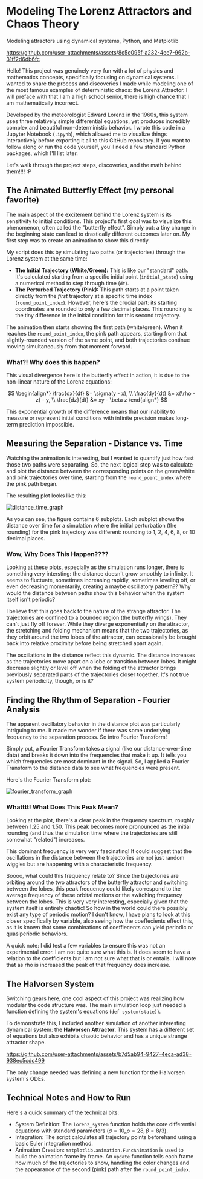 # Modeling The Lorenz Attractors and Chaos Theory
Modeling attractors using dynamical systems, Python, and Matplotlib

https://github.com/user-attachments/assets/8c5c095f-a232-4ee7-962b-31ff2d6db6fc

Hello! This project was genuinely very fun with a lot of physics and mathematics concepts, specifically focusing on dynamical systems. I wanted to share the process and discoveries I made while modeling one of the most famous examples of deterministic chaos: the Lorenz Attractor. I will preface with that I am a high school senior, there is high chance that I am mathematically incorrect.

Developed by the meteorologist Edward Lorenz in the 1960s, this system uses three relatively simple differential equations, yet produces incredibly complex and beautiful non-deterministic behavior. I wrote this code in a Jupyter Notebook (`.ipynb`), which allowed me to visualize things interactively before exporting it all to this GitHub repository. If you want to follow along or run the code yourself, you'll need a few standard Python packages, which I'll list later.

Let's walk through the project steps, discoveries, and the math behind them!!!! :P

## The Animated Butterfly Effect (my personal favorite)

The main aspect of the excitement behind the Lorenz system is its sensitivity to initial conditions. This project's first goal was to visualize this phenomenon, often called the "butterfly effect". Simply put: a tiny change in the beginning state can lead to drastically different outcomes later on. My first step was to create an animation to show this directly.

My script does this by simulating two paths (or trajectories) through the Lorenz system at the same time:

* **The Initial Trajectory (White/Green):** This is like our "standard" path. It's calculated starting from a specific initial point (`initial_state`) using a numerical method to step through time (`dt`).
* **The Perturbed Trajectory (Pink):** This path starts at a point taken directly from the *first* trajectory at a specific time index (`round_point_index`). However, here's the crucial part: its starting coordinates are rounded to only a few decimal places. This rounding is the tiny difference in the initial condition for this second trajectory.

The animation then starts showing the first path (white/green). When it reaches the `round_point_index`, the pink path appears, starting from that slightly-rounded version of the same point, and both trajectories continue moving simultaneously from that moment forward.


### What?! Why does this happen?

This visual divergence here is the butterfly effect in action, it is due to the non-linear nature of the Lorenz equations:

$$
\begin{align*} \frac{dx}{dt} &= \sigma(y - x),  \\ \frac{dy}{dt} &= x(\rho - z) - y,  \\ \frac{dz}{dt} &= xy - \beta z \end{align*}
$$

This exponential growth of the difference means that our inability to measure or represent initial conditions with infinite precision makes long-term prediction impossible.

## Measuring the Separation - Distance vs. Time

Watching the animation is interesting, but I wanted to quantify just how fast those two paths were separating. So, the next logical step was to calculate and plot the distance between the corresponding points on the green/white and pink trajectories over time, starting from the `round_point_index` where the pink path began.

The resulting plot looks like this:

![distance_time_graph](https://github.com/user-attachments/assets/814bd5ee-b5fd-4018-ad0b-37c93c56a63e)

As you can see, the figure contains 6 subplots. Each subplot shows the distance over time for a simulation where the initial perturbation (the rounding) for the pink trajectory was different: rounding to 1, 2, 4, 6, 8, or 10 decimal places.

### Wow, Why Does This Happen????

Looking at these plots, especially as the simulation runs longer, there is something very intersting: the distance doesn't grow smoothly to infinity. It seems to fluctuate, sometimes increasing rapidly, sometimes leveling off, or even decreasing momentarily, creating a maybe oscillatory pattern?? Why would the distance between paths show this behavior when the system itself isn't periodic?

I believe that this goes back to the nature of the strange attractor. The trajectories are confined to a bounded region (the butterfly wings). They can't just fly off forever. While they diverge exponentially on the attractor, the stretching and folding mechanism means that the two trajectories, as they orbit around the two lobes of the attractor, can occasionally be brought back into relative proximity before being stretched apart again.

The oscillations in the distance reflect this dynamic. The distance increases as the trajectories move apart on a lobe or transition between lobes. It might decrease slightly or level off when the folding of the attractor brings previously separated parts of the trajectories closer together. It's not true system periodicity, though, or is it?

## Finding the Rhythm of Separation - Fourier Analysis

The apparent oscillatory behavior in the distance plot was particularly intriguing to me. It made me wonder if there was some underlying frequency to the separation process. So intro Fourier Transform!

Simply put, a Fourier Transform takes a signal (like our distance-over-time data) and breaks it down into the frequencies that make it up. It tells you which frequencies are most dominant in the signal. So, I applied a Fourier Transform to the distance data to see what frequencies were present.

Here's the Fourier Transform plot:

![fourier_transform_graph](https://github.com/user-attachments/assets/00dfc768-eb08-4e27-b655-ffd3f275a436)


### Whatttt! What Does This Peak Mean?

Looking at the plot, there's a clear peak in the frequency spectrum, roughly between 1.25 and 1.50. This peak becomes more pronounced as the initial rounding (and thus the simulation time where the trajectories are still somewhat "related") increases.

This dominant frequency is very very fascinating! It could suggest that the oscillations in the distance between the trajectories are not just random wiggles but are happening with a characteristic frequency.

Soooo, what could this frequency relate to? Since the trajectories are orbiting around the two attractors of the butterfly attractor and switching between the lobes, this peak frequency could likely correspond to the average frequency of these orbital motions or the switching frequency between the lobes. This is very very interesting, especially given that the system itself is entirely chaotic! So how in the world could there possibly exist any type of periodic motion? I don't know, I have plans to look at this closer specifically by variable, also seeing how the coeffecients effect this, as it is known that some combinations of coeffiecents can yield periodic or quasiperiodic behaviors.

A quick note: I did test a few variables to ensure this was not an experimental error. I am not quite sure what this is. It does seem to have a relation to the coefficients but I am not sure what that is or entails. I will note that as rho is increased the peak of that frequency does increase.

## The Halvorsen System

Switching gears here, one cool aspect of this project was realizing how modular the code structure was. The main simulation loop just needed a function defining the system's equations (`def system(state)`).

To demonstrate this, I included another simulation of another interesting dynamical system: the **Halvorsen Attractor**. This system has a different set of equations but also exhibits chaotic behavior and has a unique strange attractor shape.

https://github.com/user-attachments/assets/b7d5ab94-9427-4eca-ad38-938ec5cdc499

The only change needed was defining a new function for the Halvorsen system's ODEs. 

## Technical Notes and How to Run

Here's a quick summary of the technical bits:

* System Definition: The `lorenz_system` function holds the core differential equations with standard parameters ($\sigma=10, \rho=28, \beta=8/3$).
* Integration: The script calculates all trajectory points beforehand using a basic Euler integration method.
* Animation Creation: `matplotlib.animation.FuncAnimation` is used to build the animation frame by frame. An `update` function tells each frame how much of the trajectories to show, handling the color changes and the appearance of the second (pink) path after the `round_point_index`.
